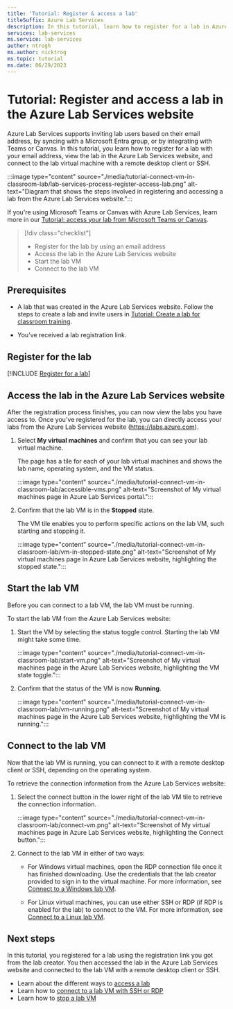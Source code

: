 ```yaml
---
title: 'Tutorial: Register & access a lab'
titleSuffix: Azure Lab Services
description: In this tutorial, learn how to register for a lab in Azure Lab Services and connect to the lab virtual machine from the Azure Lab Services website.
services: lab-services
ms.service: lab-services
author: ntrogh
ms.author: nicktrog
ms.topic: tutorial
ms.date: 06/29/2023
---
```


# Tutorial: Register and access a lab in the Azure Lab Services website

Azure Lab Services supports inviting lab users based on their email address, by syncing with a Microsoft Entra group, or by integrating with Teams or Canvas. In this tutorial, you learn how to register for a lab with your email address, view the lab in the Azure Lab Services website, and connect to the lab virtual machine with a remote desktop client or SSH.

:::image type="content" source="./media/tutorial-connect-vm-in-classroom-lab/lab-services-process-register-access-lab.png" alt-text="Diagram that shows the steps involved in registering and accessing a lab from the Azure Lab Services website.":::

If you're using Microsoft Teams or Canvas with Azure Lab Services, learn more in our [Tutorial: access your lab from Microsoft Teams or Canvas](./how-to-access-vm-for-students-within-teams.md).

> [!div class="checklist"]
> * Register for the lab by using an email address
> * Access the lab in the Azure Lab Services website
> * Start the lab VM
> * Connect to the lab VM

## Prerequisites

- A lab that was created in the Azure Lab Services website. Follow the steps to create a lab and invite users in [Tutorial: Create a lab for classroom training](./tutorial-setup-lab.md).

- You've received a lab registration link.

## Register for the lab

[!INCLUDE [Register for a lab](./includes/lab-services-register-for-lab.md)]

## Access the lab in the Azure Lab Services website

After the registration process finishes, you can now view the labs you have access to. Once you've registered for the lab, you can directly access your labs from the Azure Lab Services website (https://labs.azure.com).

1. Select **My virtual machines** and confirm that you can see your lab virtual machine.

    The page has a tile for each of your lab virtual machines and shows the lab name, operating system, and the VM status.

    :::image type="content" source="./media/tutorial-connect-vm-in-classroom-lab/accessible-vms.png" alt-text="Screenshot of My virtual machines page in Azure Lab Services portal.":::

1. Confirm that the lab VM is in the **Stopped** state.

    The VM tile enables you to perform specific actions on the lab VM, such starting and stopping it.

    :::image type="content" source="./media/tutorial-connect-vm-in-classroom-lab/vm-in-stopped-state.png" alt-text="Screenshot of My virtual machines page in Azure Lab Services website, highlighting the stopped state.":::

## Start the lab VM

Before you can connect to a lab VM, the lab VM must be running.

To start the lab VM from the Azure Lab Services website:

1. Start the VM by selecting the status toggle control. Starting the lab VM might take some time.

    :::image type="content" source="./media/tutorial-connect-vm-in-classroom-lab/start-vm.png" alt-text="Screenshot of My virtual machines page in the Azure Lab Services website, highlighting the VM state toggle.":::

1. Confirm that the status of the VM is now **Running**.

    :::image type="content" source="./media/tutorial-connect-vm-in-classroom-lab/vm-running.png" alt-text="Screenshot of My virtual machines page in the Azure Lab Services website, highlighting the VM is running.":::

## Connect to the lab VM

Now that the lab VM is running, you can connect to it with a remote desktop client or SSH, depending on the operating system. 

To retrieve the connection information from the Azure Lab Services website:

1. Select the connect button in the lower right of the lab VM tile to retrieve the connection information.

    :::image type="content" source="./media/tutorial-connect-vm-in-classroom-lab/connect-vm.png" alt-text="Screenshot of My virtual machines page in Azure Lab Services website, highlighting the Connect button.":::

1. Connect to the lab VM in either of two ways:

    - For Windows virtual machines, open the RDP connection file once it has finished downloading. Use the credentials that the lab creator provided to sign in to the virtual machine. For more information, see [Connect to a Windows lab VM](connect-virtual-machine.md#connect-to-a-windows-lab-vm).

    - For Linux virtual machines, you can use either SSH or RDP (if RDP is enabled for the lab) to connect to the VM. For more information, see [Connect to a Linux lab VM](connect-virtual-machine.md#connect-to-a-linux-lab-vm).

## Next steps

In this tutorial, you registered for a lab using the registration link you got from the lab creator. You then accessed the lab in the Azure Lab Services website and connected to the lab VM with a remote desktop client or SSH.

- Learn about the different ways to [access a lab](./how-to-use-lab.md)
- Learn how to [connect to a lab VM with SSH or RDP](./connect-virtual-machine.md)
- Learn how to [stop a lab VM](how-to-use-lab.md#start-or-stop-the-vm)
